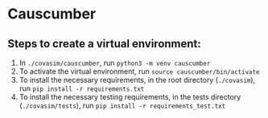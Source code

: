 # Causcumber
## Steps to create a virtual environment:
1. In `./covasim/causcumber`, run `python3 -m venv causcumber`
2. To activate the virtual environment, run `source causcumber/bin/activate`
3. To install the necessary requirements, in the root directory (`./covasim`), run `pip install -r requirements.txt`
4. To install the necessary testing requirements, in the tests directory (`./covasim/tests`), run `pip install -r requirements_test.txt`
